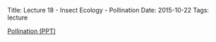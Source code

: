 Title: Lecture 18 - Insect Ecology - Pollination
Date: 2015-10-22
Tags: lecture


[Pollination (PPT)]({filename}/pdfs/pollination.ppt)
